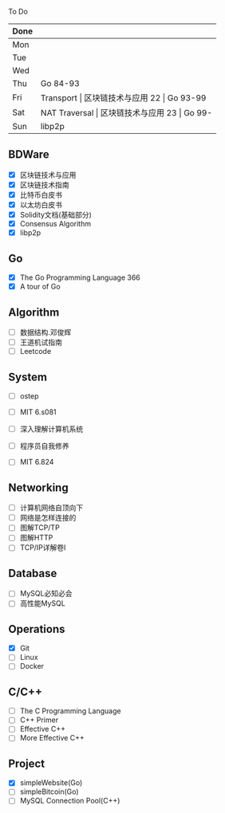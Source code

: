 To Do

| Done |                                                |
| :--- | ---------------------------------------------- |
| Mon  |                                                |
| Tue  |                                                |
| Wed  |                                                |
| Thu  | Go 84-93                                       |
| Fri  | Transport \| 区块链技术与应用 22 \| Go 93-99   |
| Sat  | NAT Traversal \| 区块链技术与应用 23 \| Go 99- |
| Sun  | libp2p                                         |

## BDWare

- [x] 区块链技术与应用
- [x] 区块链技术指南
- [x] 比特币白皮书
- [x] 以太坊白皮书
- [x] Solidity文档(基础部分)
- [x] Consensus Algorithm
- [x] libp2p

## Go

- [x] The Go Programming Language 366
- [x] A tour of Go

> >>>>>>>>>>>>>>>>>>>>>>>>>>>>>>>>>>>>>>>>>>>>>>>>>>>>>>>>>>>

## Algorithm

- [ ] 数据结构.邓俊辉
- [ ] 王道机试指南
- [ ] Leetcode

## System

- [ ] ostep


- [ ] MIT 6.s081
- [ ] 深入理解计算机系统
- [ ] 程序员自我修养
- [ ] MIT 6.824

## Networking

- [ ] 计算机网络自顶向下
- [ ] 网络是怎样连接的
- [ ] 图解TCP/TP
- [ ] 图解HTTP
- [ ] TCP/IP详解卷Ⅰ

## Database

- [ ] MySQL必知必会
- [ ] 高性能MySQL

## Operations

- [x] Git
- [ ] Linux
- [ ] Docker

## C/C++

- [ ] The C Programming Language
- [ ] C++ Primer
- [ ] Effective C++
- [ ] More Effective C++

## Project

- [x] simpleWebsite(Go)
- [ ] simpleBitcoin(Go)
- [ ] MySQL Connection Pool(C++)
